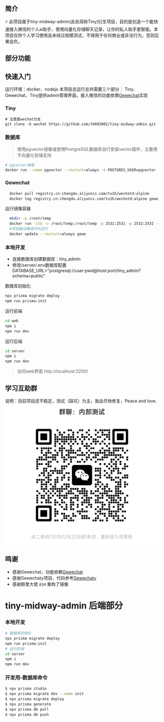 ## 简介

⚡ 此项目属于tiny-midway-admin(此处简称Tiny)衍生项目，目的是创造一个能快速接入微信的个人ai助手，使用向量化存储聊天记录，让你的私人助手更智能。本项目仅供个人学习使用且未经过规模测试，不得用于任何商业或非法行为，否则后果自负。

## 部分功能


## 快速入门
运行环境：docker、nodejs
本项目总运行总共需要三个部分： Tiny、Gewechat，Tiny提供admin管理界面，接入微信的功能依靠[Gewechat](https://github.com/Devo919/Gewechat)实现

### Tiny

```base
# 注意是wechat分支
git clone -b wechat https://github.com/34892002/tiny-midway-admin.git
```

### 数据库
> 使用pgvector镜像或使用PostgreSQL数据库自行安装vector插件，主要用于向量化存储支持

```bash
# pgvector镜像
docker run --name pgvector --restart=always -e POSTGRES_USER=pgvector -e POSTGRES_PASSWORD=pgvector -v /root/pgvector/data:/var/lib/postgresql/data -p 5432:5432 -d pgvector/pgvector:pg16
```

### Gewechat

```bash
  docker pull registry.cn-chengdu.aliyuncs.com/tu1h/wechotd:alpine
  docker tag registry.cn-chengdu.aliyuncs.com/tu1h/wechotd:alpine gewe
```
运行镜像容器

```bash
  mkdir -p /root/temp
  docker run -itd -v /root/temp:/root/temp -p 2531:2531 -p 2532:2532 --name=gewe gewe
  #将容器设置成开机运行
  docker update --restart=always gewe
```

### 本地开发
- 连接数据库创建数据库：tiny_admin
- 修改/server/.env数据库配置 DATABASE_URL="postgresql://user:pwd@host:port/tiny_admin?schema=public"

数据库初始化
```bash
npx prisma migrate deploy
npm run prisma:init
```
运行前端
```bash
cd web
npm i
npm run dev
```
运行后端

```bash
cd server
npm i
npm run dev
```
> 访问web界面
http://localhost:3200/

## 学习互助群
说明：目前项目还不稳定，测试（踩坑）为主，我会尽快修复，Peace and love.
![img](/img/g_20241215.jpg)

## 鸣谢
- 感谢Gewechat，功能依赖[Gewechat](https://github.com/Devo919/Gewechat)
- 感谢Gewechaty项目，代码参考[Gewechaty](https://github.com/mikoshu/gewechaty)
- 感谢群里大佬 `@1H` 重构了镜像

# tiny-midway-admin 后端部分

### 本地开发

```bash
# 数据库初始化
npx prisma migrate deploy
npm run prisma:init
# 运行后端
cd server
npm i
npm run dev
```

### 开发用-数据库命令
```bash
$ npx prisma studio
$ npx prisma migrate dev --name init
$ npx prisma migrate deploy
$ npx prisma generate
$ npx prisma db pull
$ npx prisma db push
```

